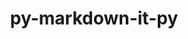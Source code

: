 ---
title: "py-markdown-it-py"
layout: cache
categories: [package, develop]
meta: {"compilers": ["none"], "num_specs": 224, "num_specs_by_stack": {"e4s": 3, "ml-darwin-aarch64-mps": 41, "ml-linux-aarch64-cpu": 90, "ml-linux-aarch64-cuda": 90, "ml-linux-x86_64-cpu": 90, "ml-linux-x86_64-cuda": 90, "ml-linux-x86_64-rocm": 2, "radiuss": 2, "root": 224}, "oss": ["sequoia", "ubuntu22.04", "ubuntu24.04"], "platforms": ["darwin", "linux"], "stacks": ["e4s", "ml-darwin-aarch64-mps", "ml-linux-aarch64-cpu", "ml-linux-aarch64-cuda", "ml-linux-x86_64-cpu", "ml-linux-x86_64-cuda", "ml-linux-x86_64-rocm", "radiuss", "root"], "targets": ["aarch64", "x86_64_v3"], "versions": ["3.0.0"]}
spec_details: [{"compiler": "none", "hash": "266ymnpnu3od4n4u5gcjhiomzg5sz5fe", "os": "sequoia", "platform": "darwin", "size": "-", "stacks": ["ml-darwin-aarch64-mps", "root"], "target": "aarch64", "variants": ["build_system=python_pip", "~linkify"], "versions": ["3.0.0"]}, {"compiler": "none", "hash": "27wqdea2j376gv5rxqrqaghgfdmincnt", "os": "ubuntu24.04", "platform": "linux", "size": "-", "stacks": ["ml-linux-aarch64-cpu", "ml-linux-aarch64-cuda", "root"], "target": "aarch64", "variants": ["build_system=python_pip", "~linkify"], "versions": ["3.0.0"]}, {"compiler": "none", "hash": "2aw4gsxqmotfqjizhwh24sdq77qnpgpb", "os": "sequoia", "platform": "darwin", "size": "-", "stacks": ["ml-darwin-aarch64-mps", "root"], "target": "aarch64", "variants": ["build_system=python_pip", "~linkify"], "versions": ["3.0.0"]}, {"compiler": "none", "hash": "2cb3ihshr32ohcebtklooyzcqitpexy5", "os": "ubuntu24.04", "platform": "linux", "size": "-", "stacks": ["ml-linux-x86_64-cpu", "ml-linux-x86_64-cuda", "root"], "target": "x86_64_v3", "variants": ["build_system=python_pip", "~linkify"], "versions": ["3.0.0"]}, {"compiler": "none", "hash": "2ehnqlchcmutjldixybqbtjcmk2rnl6o", "os": "sequoia", "platform": "darwin", "size": "-", "stacks": ["ml-darwin-aarch64-mps", "root"], "target": "aarch64", "variants": ["build_system=python_pip", "~linkify"], "versions": ["3.0.0"]}, {"compiler": "none", "hash": "2k6jzgd642syk2oyucgdkxnxgqeo47se", "os": "ubuntu24.04", "platform": "linux", "size": "-", "stacks": ["ml-linux-x86_64-cpu", "ml-linux-x86_64-cuda", "root"], "target": "x86_64_v3", "variants": ["build_system=python_pip", "~linkify"], "versions": ["3.0.0"]}, {"compiler": "none", "hash": "2njsy7zkjzhp24bnh4vlqg5ru3pjnhhw", "os": "sequoia", "platform": "darwin", "size": "-", "stacks": ["ml-darwin-aarch64-mps", "root"], "target": "aarch64", "variants": ["build_system=python_pip", "~linkify"], "versions": ["3.0.0"]}, {"compiler": "none", "hash": "2sbtoulasowfb2izndf77ktk4fx7rvmq", "os": "ubuntu24.04", "platform": "linux", "size": "-", "stacks": ["ml-linux-x86_64-cpu", "ml-linux-x86_64-cuda", "root"], "target": "x86_64_v3", "variants": ["build_system=python_pip", "~linkify"], "versions": ["3.0.0"]}, {"compiler": "none", "hash": "2scdeksxkludyyl6ek6oryezsm5lrfto", "os": "ubuntu24.04", "platform": "linux", "size": "-", "stacks": ["ml-linux-x86_64-cpu", "ml-linux-x86_64-cuda", "root"], "target": "x86_64_v3", "variants": ["build_system=python_pip", "~linkify"], "versions": ["3.0.0"]}, {"compiler": "none", "hash": "2wqzdduxcrzj3h5z3komyldjqa2x6pn7", "os": "ubuntu24.04", "platform": "linux", "size": "-", "stacks": ["ml-linux-x86_64-cpu", "ml-linux-x86_64-cuda", "root"], "target": "x86_64_v3", "variants": ["build_system=python_pip", "~linkify"], "versions": ["3.0.0"]}, {"compiler": "none", "hash": "3245eruechajoxftrdtt5amvelb5x4ms", "os": "ubuntu24.04", "platform": "linux", "size": "-", "stacks": ["ml-linux-x86_64-cpu", "ml-linux-x86_64-cuda", "root"], "target": "x86_64_v3", "variants": ["build_system=python_pip", "~linkify"], "versions": ["3.0.0"]}, {"compiler": "none", "hash": "33mk4mkfoa67ft2ne4kep4xllrp4vbpz", "os": "ubuntu24.04", "platform": "linux", "size": "-", "stacks": ["ml-linux-x86_64-cpu", "ml-linux-x86_64-cuda", "root"], "target": "x86_64_v3", "variants": ["build_system=python_pip", "~linkify"], "versions": ["3.0.0"]}, {"compiler": "none", "hash": "33wfmdcatbxhuhx6qjdo6ud736hojlv2", "os": "ubuntu24.04", "platform": "linux", "size": "-", "stacks": ["ml-linux-x86_64-cpu", "ml-linux-x86_64-cuda", "root"], "target": "x86_64_v3", "variants": ["build_system=python_pip", "~linkify"], "versions": ["3.0.0"]}, {"compiler": "none", "hash": "3c4t6mhxynixbiumkhxddzf3yugft62i", "os": "ubuntu24.04", "platform": "linux", "size": "-", "stacks": ["ml-linux-x86_64-cpu", "ml-linux-x86_64-cuda", "root"], "target": "x86_64_v3", "variants": ["build_system=python_pip", "~linkify"], "versions": ["3.0.0"]}, {"compiler": "none", "hash": "3lbjwipz7rvutnht57qa2u2x7pyd4h27", "os": "ubuntu24.04", "platform": "linux", "size": "-", "stacks": ["ml-linux-x86_64-cpu", "ml-linux-x86_64-cuda", "root"], "target": "x86_64_v3", "variants": ["build_system=python_pip", "~linkify"], "versions": ["3.0.0"]}, {"compiler": "none", "hash": "3nncgxyr3bbtiegr7lpkarpjn5drsdmh", "os": "ubuntu24.04", "platform": "linux", "size": "-", "stacks": ["ml-linux-aarch64-cpu", "ml-linux-aarch64-cuda", "root"], "target": "aarch64", "variants": ["build_system=python_pip", "~linkify"], "versions": ["3.0.0"]}, {"compiler": "none", "hash": "3qtruuvlxfnx7zvbs7v637pgnmadg3ua", "os": "ubuntu24.04", "platform": "linux", "size": "-", "stacks": ["ml-linux-aarch64-cpu", "ml-linux-aarch64-cuda", "root"], "target": "aarch64", "variants": ["build_system=python_pip", "~linkify"], "versions": ["3.0.0"]}, {"compiler": "none", "hash": "3vro3wv2sxm4se4lwimzy2se6k24umx4", "os": "ubuntu24.04", "platform": "linux", "size": "-", "stacks": ["ml-linux-aarch64-cpu", "ml-linux-aarch64-cuda", "root"], "target": "aarch64", "variants": ["build_system=python_pip", "~linkify"], "versions": ["3.0.0"]}, {"compiler": "none", "hash": "3wujch3gdmwxbzza2nmnsvow7znfg3mu", "os": "ubuntu24.04", "platform": "linux", "size": "-", "stacks": ["ml-linux-aarch64-cpu", "ml-linux-aarch64-cuda", "root"], "target": "aarch64", "variants": ["build_system=python_pip", "~linkify"], "versions": ["3.0.0"]}, {"compiler": "none", "hash": "42746szilzulrcbxxgi55xobczwooxx7", "os": "ubuntu24.04", "platform": "linux", "size": "-", "stacks": ["ml-linux-aarch64-cpu", "ml-linux-aarch64-cuda", "root"], "target": "aarch64", "variants": ["build_system=python_pip", "~linkify"], "versions": ["3.0.0"]}, {"compiler": "none", "hash": "44gm2kmymtphvggzs24sjz26nihbkqxw", "os": "sequoia", "platform": "darwin", "size": "-", "stacks": ["ml-darwin-aarch64-mps", "root"], "target": "aarch64", "variants": ["build_system=python_pip", "~linkify"], "versions": ["3.0.0"]}, {"compiler": "none", "hash": "47rbq7fmi5okahpfmfyaknz6vpxgzx2q", "os": "ubuntu24.04", "platform": "linux", "size": "-", "stacks": ["ml-linux-aarch64-cpu", "ml-linux-aarch64-cuda", "root"], "target": "aarch64", "variants": ["build_system=python_pip", "~linkify"], "versions": ["3.0.0"]}, {"compiler": "none", "hash": "545bcmjpc7fpdnfvigeeln2nigy6stji", "os": "ubuntu24.04", "platform": "linux", "size": "-", "stacks": ["ml-linux-aarch64-cpu", "ml-linux-aarch64-cuda", "root"], "target": "aarch64", "variants": ["build_system=python_pip", "~linkify"], "versions": ["3.0.0"]}, {"compiler": "none", "hash": "54ckaocrzetm74wfjduqw6fxui6etka5", "os": "ubuntu24.04", "platform": "linux", "size": "-", "stacks": ["ml-linux-aarch64-cpu", "ml-linux-aarch64-cuda", "root"], "target": "aarch64", "variants": ["build_system=python_pip", "~linkify"], "versions": ["3.0.0"]}, {"compiler": "none", "hash": "5ycnmmqejwsingniblk6by5cyfoudchv", "os": "ubuntu24.04", "platform": "linux", "size": "-", "stacks": ["ml-linux-aarch64-cpu", "ml-linux-aarch64-cuda", "root"], "target": "aarch64", "variants": ["build_system=python_pip", "~linkify"], "versions": ["3.0.0"]}, {"compiler": "none", "hash": "64knon2n55hfimxvxivqwhoapiz3cwny", "os": "sequoia", "platform": "darwin", "size": "-", "stacks": ["ml-darwin-aarch64-mps", "root"], "target": "aarch64", "variants": ["build_system=python_pip", "~linkify"], "versions": ["3.0.0"]}, {"compiler": "none", "hash": "6my2azvxa7v4nzlmgktxr73t23ygdww5", "os": "sequoia", "platform": "darwin", "size": "-", "stacks": ["ml-darwin-aarch64-mps", "root"], "target": "aarch64", "variants": ["build_system=python_pip", "~linkify"], "versions": ["3.0.0"]}, {"compiler": "none", "hash": "6q7fm2bdghvn232wtkfwlms2v3xwrpz5", "os": "ubuntu24.04", "platform": "linux", "size": "-", "stacks": ["ml-linux-x86_64-cpu", "ml-linux-x86_64-cuda", "root"], "target": "x86_64_v3", "variants": ["build_system=python_pip", "~linkify"], "versions": ["3.0.0"]}, {"compiler": "none", "hash": "6zehcadqgjzziavx67hpay2d6sccedbb", "os": "ubuntu24.04", "platform": "linux", "size": "-", "stacks": ["ml-linux-x86_64-cpu", "ml-linux-x86_64-cuda", "root"], "target": "x86_64_v3", "variants": ["build_system=python_pip", "~linkify"], "versions": ["3.0.0"]}, {"compiler": "none", "hash": "73ezeqqpcwtgrif37c67fjuwgnnojdwh", "os": "ubuntu24.04", "platform": "linux", "size": "-", "stacks": ["ml-linux-x86_64-cpu", "ml-linux-x86_64-cuda", "root"], "target": "x86_64_v3", "variants": ["build_system=python_pip", "~linkify"], "versions": ["3.0.0"]}, {"compiler": "none", "hash": "77migwkg6aqiw3db7adczr5f5d3hrvar", "os": "ubuntu24.04", "platform": "linux", "size": "-", "stacks": ["ml-linux-aarch64-cpu", "ml-linux-aarch64-cuda", "root"], "target": "aarch64", "variants": ["build_system=python_pip", "~linkify"], "versions": ["3.0.0"]}, {"compiler": "none", "hash": "7ghxvb4sq2qo6euzvoh25n54senvnn74", "os": "ubuntu24.04", "platform": "linux", "size": "-", "stacks": ["ml-linux-x86_64-cpu", "ml-linux-x86_64-cuda", "root"], "target": "x86_64_v3", "variants": ["build_system=python_pip", "~linkify"], "versions": ["3.0.0"]}, {"compiler": "none", "hash": "7i3skp3qj36vmpjhlyoskmmt7psjgdcv", "os": "ubuntu24.04", "platform": "linux", "size": "-", "stacks": ["ml-linux-aarch64-cpu", "ml-linux-aarch64-cuda", "root"], "target": "aarch64", "variants": ["build_system=python_pip", "~linkify"], "versions": ["3.0.0"]}, {"compiler": "none", "hash": "7maceflzybphnqtjohafqzg66btpi53f", "os": "ubuntu24.04", "platform": "linux", "size": "-", "stacks": ["ml-linux-x86_64-cpu", "ml-linux-x86_64-cuda", "root"], "target": "x86_64_v3", "variants": ["build_system=python_pip", "~linkify"], "versions": ["3.0.0"]}, {"compiler": "none", "hash": "7ynhsblt2bsoordx6b3fpaq6qcvpnqhe", "os": "ubuntu24.04", "platform": "linux", "size": "-", "stacks": ["ml-linux-aarch64-cpu", "ml-linux-aarch64-cuda", "root"], "target": "aarch64", "variants": ["build_system=python_pip", "~linkify"], "versions": ["3.0.0"]}, {"compiler": "none", "hash": "a5osglij4k3kmakyzsiahtcupldjypm4", "os": "ubuntu24.04", "platform": "linux", "size": "-", "stacks": ["ml-linux-aarch64-cpu", "ml-linux-aarch64-cuda", "root"], "target": "aarch64", "variants": ["build_system=python_pip", "~linkify"], "versions": ["3.0.0"]}, {"compiler": "none", "hash": "a6sjobbl3trfysts7r2hojgar5uxqly4", "os": "ubuntu24.04", "platform": "linux", "size": "-", "stacks": ["ml-linux-aarch64-cpu", "ml-linux-aarch64-cuda", "root"], "target": "aarch64", "variants": ["build_system=python_pip", "~linkify"], "versions": ["3.0.0"]}, {"compiler": "none", "hash": "aalcyclrscnfrjdxy3zrvbeypw3o5tyn", "os": "sequoia", "platform": "darwin", "size": "-", "stacks": ["ml-darwin-aarch64-mps", "root"], "target": "aarch64", "variants": ["build_system=python_pip", "~linkify"], "versions": ["3.0.0"]}, {"compiler": "none", "hash": "acnoskmmobdxto2pptadkqmrrhrrh7ti", "os": "ubuntu24.04", "platform": "linux", "size": "-", "stacks": ["ml-linux-x86_64-cpu", "ml-linux-x86_64-cuda", "root"], "target": "x86_64_v3", "variants": ["build_system=python_pip", "~linkify"], "versions": ["3.0.0"]}, {"compiler": "none", "hash": "aewwkaakmy3op7xmwfkbqpznzvqa4vcx", "os": "sequoia", "platform": "darwin", "size": "-", "stacks": ["ml-darwin-aarch64-mps", "root"], "target": "aarch64", "variants": ["build_system=python_pip", "~linkify"], "versions": ["3.0.0"]}, {"compiler": "none", "hash": "aiuqhtapndpx4k3dzrxhyy5zknbq27jr", "os": "sequoia", "platform": "darwin", "size": "-", "stacks": ["ml-darwin-aarch64-mps", "root"], "target": "aarch64", "variants": ["build_system=python_pip", "~linkify"], "versions": ["3.0.0"]}, {"compiler": "none", "hash": "alwo75ytc7bu3gpmpfob4vnm2rjbffpa", "os": "ubuntu24.04", "platform": "linux", "size": "-", "stacks": ["ml-linux-x86_64-cpu", "ml-linux-x86_64-cuda", "root"], "target": "x86_64_v3", "variants": ["build_system=python_pip", "~linkify"], "versions": ["3.0.0"]}, {"compiler": "none", "hash": "aqkbp6wrgfd52ontr6kmlcfuvtvq3ec6", "os": "sequoia", "platform": "darwin", "size": "-", "stacks": ["ml-darwin-aarch64-mps", "root"], "target": "aarch64", "variants": ["build_system=python_pip", "~linkify"], "versions": ["3.0.0"]}, {"compiler": "none", "hash": "aue2v3icyjrmhv6rl4ulyx6zpxoqwq75", "os": "ubuntu24.04", "platform": "linux", "size": "-", "stacks": ["ml-linux-aarch64-cpu", "ml-linux-aarch64-cuda", "root"], "target": "aarch64", "variants": ["build_system=python_pip", "~linkify"], "versions": ["3.0.0"]}, {"compiler": "none", "hash": "azzvusqloe5ndt4l3otdozmpmzncc23x", "os": "ubuntu24.04", "platform": "linux", "size": "-", "stacks": ["ml-linux-aarch64-cpu", "ml-linux-aarch64-cuda", "root"], "target": "aarch64", "variants": ["build_system=python_pip", "~linkify"], "versions": ["3.0.0"]}, {"compiler": "none", "hash": "b76swvjkovnjzzzxcb2c2s2x7rbawzvw", "os": "ubuntu24.04", "platform": "linux", "size": "-", "stacks": ["ml-linux-aarch64-cpu", "ml-linux-aarch64-cuda", "root"], "target": "aarch64", "variants": ["build_system=python_pip", "~linkify"], "versions": ["3.0.0"]}, {"compiler": "none", "hash": "bg5jeyo4ivhrafhkvfvmvtyosdksx5wc", "os": "ubuntu24.04", "platform": "linux", "size": "-", "stacks": ["ml-linux-aarch64-cpu", "ml-linux-aarch64-cuda", "root"], "target": "aarch64", "variants": ["build_system=python_pip", "~linkify"], "versions": ["3.0.0"]}, {"compiler": "none", "hash": "bgaderzanmqn4rajfc6uf3xukb5l3nhu", "os": "ubuntu24.04", "platform": "linux", "size": "-", "stacks": ["ml-linux-aarch64-cpu", "ml-linux-aarch64-cuda", "root"], "target": "aarch64", "variants": ["build_system=python_pip", "~linkify"], "versions": ["3.0.0"]}, {"compiler": "none", "hash": "bmq2mwugtt7ypt3wthoyfor7hfaucbml", "os": "ubuntu24.04", "platform": "linux", "size": "-", "stacks": ["ml-linux-aarch64-cpu", "ml-linux-aarch64-cuda", "root"], "target": "aarch64", "variants": ["build_system=python_pip", "~linkify"], "versions": ["3.0.0"]}, {"compiler": "none", "hash": "cal2h4jikco5yvjwa6qpjsvybxpxh2yx", "os": "ubuntu24.04", "platform": "linux", "size": "-", "stacks": ["ml-linux-x86_64-cpu", "ml-linux-x86_64-cuda", "root"], "target": "x86_64_v3", "variants": ["build_system=python_pip", "~linkify"], "versions": ["3.0.0"]}, {"compiler": "none", "hash": "ceal2wt4ja3ivo2eskvbjracdl42sv6x", "os": "ubuntu24.04", "platform": "linux", "size": "-", "stacks": ["ml-linux-x86_64-cpu", "ml-linux-x86_64-cuda", "root"], "target": "x86_64_v3", "variants": ["build_system=python_pip", "~linkify"], "versions": ["3.0.0"]}, {"compiler": "none", "hash": "chslz7n4ggdezukwxsnuy3icavqqwarz", "os": "sequoia", "platform": "darwin", "size": "-", "stacks": ["ml-darwin-aarch64-mps", "root"], "target": "aarch64", "variants": ["build_system=python_pip", "~linkify"], "versions": ["3.0.0"]}, {"compiler": "none", "hash": "ckjlbd6mrijg6vakat7kbjhiwa774pkw", "os": "ubuntu24.04", "platform": "linux", "size": "-", "stacks": ["ml-linux-x86_64-cpu", "ml-linux-x86_64-cuda", "root"], "target": "x86_64_v3", "variants": ["build_system=python_pip", "~linkify"], "versions": ["3.0.0"]}, {"compiler": "none", "hash": "coaolpdenlhtpcd4tfkksqug2b633534", "os": "ubuntu24.04", "platform": "linux", "size": "-", "stacks": ["ml-linux-aarch64-cpu", "ml-linux-aarch64-cuda", "root"], "target": "aarch64", "variants": ["build_system=python_pip", "~linkify"], "versions": ["3.0.0"]}, {"compiler": "none", "hash": "cvxfpdhmftwm6mfzh32q7twdyvgxr45j", "os": "ubuntu24.04", "platform": "linux", "size": "-", "stacks": ["ml-linux-x86_64-cpu", "ml-linux-x86_64-cuda", "root"], "target": "x86_64_v3", "variants": ["build_system=python_pip", "~linkify"], "versions": ["3.0.0"]}, {"compiler": "none", "hash": "d2drczt7o2y557smwppbfv3f65geuor7", "os": "ubuntu24.04", "platform": "linux", "size": "-", "stacks": ["ml-linux-aarch64-cpu", "ml-linux-aarch64-cuda", "root"], "target": "aarch64", "variants": ["build_system=python_pip", "~linkify"], "versions": ["3.0.0"]}, {"compiler": "none", "hash": "d5aytqalfteanrxeyu4q4ujoudyr7mvm", "os": "sequoia", "platform": "darwin", "size": "-", "stacks": ["ml-darwin-aarch64-mps", "root"], "target": "aarch64", "variants": ["build_system=python_pip", "~linkify"], "versions": ["3.0.0"]}, {"compiler": "none", "hash": "d627x6hix6vspbsdub3danincb36ueh5", "os": "ubuntu24.04", "platform": "linux", "size": "-", "stacks": ["ml-linux-x86_64-cpu", "ml-linux-x86_64-cuda", "root"], "target": "x86_64_v3", "variants": ["build_system=python_pip", "~linkify"], "versions": ["3.0.0"]}, {"compiler": "none", "hash": "d6twprdxcaxhwzvy2cv5sqymzzaibori", "os": "sequoia", "platform": "darwin", "size": "-", "stacks": ["ml-darwin-aarch64-mps", "root"], "target": "aarch64", "variants": ["build_system=python_pip", "~linkify"], "versions": ["3.0.0"]}, {"compiler": "none", "hash": "dhkuw5ltyivwgrisspkwmalgtil72h2d", "os": "ubuntu24.04", "platform": "linux", "size": "-", "stacks": ["ml-linux-aarch64-cpu", "ml-linux-aarch64-cuda", "root"], "target": "aarch64", "variants": ["build_system=python_pip", "~linkify"], "versions": ["3.0.0"]}, {"compiler": "none", "hash": "dio42mumtyoq2dm6cj6kt3zacfamzlnm", "os": "sequoia", "platform": "darwin", "size": "-", "stacks": ["ml-darwin-aarch64-mps", "root"], "target": "aarch64", "variants": ["build_system=python_pip", "~linkify"], "versions": ["3.0.0"]}, {"compiler": "none", "hash": "dkdgiius4xqzqe6njotjwfz2d6qlkpy4", "os": "ubuntu24.04", "platform": "linux", "size": "-", "stacks": ["ml-linux-aarch64-cpu", "ml-linux-aarch64-cuda", "root"], "target": "aarch64", "variants": ["build_system=python_pip", "~linkify"], "versions": ["3.0.0"]}, {"compiler": "none", "hash": "dljyspl2nl7sk23drov4vip3vjkrqufk", "os": "sequoia", "platform": "darwin", "size": "-", "stacks": ["ml-darwin-aarch64-mps", "root"], "target": "aarch64", "variants": ["build_system=python_pip", "~linkify"], "versions": ["3.0.0"]}, {"compiler": "none", "hash": "dqoov4jfz7bq2a6iixwiotqm6vsssckh", "os": "ubuntu24.04", "platform": "linux", "size": "-", "stacks": ["ml-linux-aarch64-cpu", "ml-linux-aarch64-cuda", "root"], "target": "aarch64", "variants": ["build_system=python_pip", "~linkify"], "versions": ["3.0.0"]}, {"compiler": "none", "hash": "dqtmiykb5apf4bmsrclliyrtgwphuhbb", "os": "ubuntu24.04", "platform": "linux", "size": "-", "stacks": ["ml-linux-x86_64-cpu", "ml-linux-x86_64-cuda", "radiuss", "root"], "target": "x86_64_v3", "variants": ["build_system=python_pip", "~linkify"], "versions": ["3.0.0"]}, {"compiler": "none", "hash": "dttwibophdhnw3m5m4lqukzoc74giyyc", "os": "ubuntu24.04", "platform": "linux", "size": "-", "stacks": ["ml-linux-aarch64-cpu", "ml-linux-aarch64-cuda", "root"], "target": "aarch64", "variants": ["build_system=python_pip", "~linkify"], "versions": ["3.0.0"]}, {"compiler": "none", "hash": "dyurb7qxvu6uhghjnug5zjd3phehf4wt", "os": "ubuntu24.04", "platform": "linux", "size": "-", "stacks": ["ml-linux-x86_64-cpu", "ml-linux-x86_64-cuda", "root"], "target": "x86_64_v3", "variants": ["build_system=python_pip", "~linkify"], "versions": ["3.0.0"]}, {"compiler": "none", "hash": "e2algj6f5q5zurlzqctd5dnxz6ltjvuc", "os": "ubuntu24.04", "platform": "linux", "size": "-", "stacks": ["ml-linux-aarch64-cpu", "ml-linux-aarch64-cuda", "root"], "target": "aarch64", "variants": ["build_system=python_pip", "~linkify"], "versions": ["3.0.0"]}, {"compiler": "none", "hash": "e7hmephllusebxmh7q6o4fs4zz3daii2", "os": "ubuntu24.04", "platform": "linux", "size": "-", "stacks": ["ml-linux-x86_64-cpu", "ml-linux-x86_64-cuda", "root"], "target": "x86_64_v3", "variants": ["build_system=python_pip", "~linkify"], "versions": ["3.0.0"]}, {"compiler": "none", "hash": "ebkobrlckc6ibvci2hs6hanhk3s7vrrd", "os": "sequoia", "platform": "darwin", "size": "-", "stacks": ["ml-darwin-aarch64-mps", "root"], "target": "aarch64", "variants": ["build_system=python_pip", "~linkify"], "versions": ["3.0.0"]}, {"compiler": "none", "hash": "ed4gfjna2cstcevkdydebfdry5si4u2c", "os": "ubuntu24.04", "platform": "linux", "size": "-", "stacks": ["ml-linux-aarch64-cpu", "ml-linux-aarch64-cuda", "root"], "target": "aarch64", "variants": ["build_system=python_pip", "~linkify"], "versions": ["3.0.0"]}, {"compiler": "none", "hash": "edxnfwv5njzvenotdnowqvbjnsalyj2u", "os": "sequoia", "platform": "darwin", "size": "-", "stacks": ["ml-darwin-aarch64-mps", "root"], "target": "aarch64", "variants": ["build_system=python_pip", "~linkify"], "versions": ["3.0.0"]}, {"compiler": "none", "hash": "egazl4cxqev4kk7cja4fcnylgc44wdnv", "os": "ubuntu24.04", "platform": "linux", "size": "-", "stacks": ["ml-linux-aarch64-cpu", "ml-linux-aarch64-cuda", "root"], "target": "aarch64", "variants": ["build_system=python_pip", "~linkify"], "versions": ["3.0.0"]}, {"compiler": "none", "hash": "ekaxc7of6d6nqexzybkyetc3sdhqzy2u", "os": "sequoia", "platform": "darwin", "size": "-", "stacks": ["ml-darwin-aarch64-mps", "root"], "target": "aarch64", "variants": ["build_system=python_pip", "~linkify"], "versions": ["3.0.0"]}, {"compiler": "none", "hash": "etzdluzqotecrqe5p3walwmstyeij5tk", "os": "ubuntu24.04", "platform": "linux", "size": "-", "stacks": ["ml-linux-x86_64-cpu", "ml-linux-x86_64-cuda", "root"], "target": "x86_64_v3", "variants": ["build_system=python_pip", "~linkify"], "versions": ["3.0.0"]}, {"compiler": "none", "hash": "f27pgskmeq4pmbj24pqqdfctjhrufh3u", "os": "ubuntu24.04", "platform": "linux", "size": "-", "stacks": ["ml-linux-x86_64-cpu", "ml-linux-x86_64-cuda", "root"], "target": "x86_64_v3", "variants": ["build_system=python_pip", "~linkify"], "versions": ["3.0.0"]}, {"compiler": "none", "hash": "f3265mhyme67tl5ahbjx5mthapnuuhmj", "os": "ubuntu24.04", "platform": "linux", "size": "-", "stacks": ["ml-linux-x86_64-cpu", "ml-linux-x86_64-cuda", "root"], "target": "x86_64_v3", "variants": ["build_system=python_pip", "~linkify"], "versions": ["3.0.0"]}, {"compiler": "none", "hash": "f53xje7skvkccp2p2lfvjmqji33dh3zg", "os": "ubuntu24.04", "platform": "linux", "size": "-", "stacks": ["ml-linux-aarch64-cpu", "ml-linux-aarch64-cuda", "root"], "target": "aarch64", "variants": ["build_system=python_pip", "~linkify"], "versions": ["3.0.0"]}, {"compiler": "none", "hash": "f5bhcx7vavqrjj2s5wygo36loqkew42r", "os": "ubuntu24.04", "platform": "linux", "size": "-", "stacks": ["ml-linux-aarch64-cpu", "ml-linux-aarch64-cuda", "root"], "target": "aarch64", "variants": ["build_system=python_pip", "~linkify"], "versions": ["3.0.0"]}, {"compiler": "none", "hash": "f6nlcr7dmmcet2pj2wdf3lx2cgyvo7hf", "os": "ubuntu24.04", "platform": "linux", "size": "-", "stacks": ["ml-linux-x86_64-cpu", "ml-linux-x86_64-cuda", "root"], "target": "x86_64_v3", "variants": ["build_system=python_pip", "~linkify"], "versions": ["3.0.0"]}, {"compiler": "none", "hash": "ffqu63fnf5uitc33vbhwrge3dwvk7llz", "os": "ubuntu24.04", "platform": "linux", "size": "-", "stacks": ["ml-linux-x86_64-cpu", "ml-linux-x86_64-cuda", "root"], "target": "x86_64_v3", "variants": ["build_system=python_pip", "~linkify"], "versions": ["3.0.0"]}, {"compiler": "none", "hash": "fqsttfw76hhbna275ict52xhaswe4nu2", "os": "ubuntu24.04", "platform": "linux", "size": "-", "stacks": ["ml-linux-aarch64-cpu", "ml-linux-aarch64-cuda", "root"], "target": "aarch64", "variants": ["build_system=python_pip", "~linkify"], "versions": ["3.0.0"]}, {"compiler": "none", "hash": "ftegi45qupivqqfnln67vpnsadyjyq33", "os": "ubuntu24.04", "platform": "linux", "size": "-", "stacks": ["ml-linux-aarch64-cpu", "ml-linux-aarch64-cuda", "root"], "target": "aarch64", "variants": ["build_system=python_pip", "~linkify"], "versions": ["3.0.0"]}, {"compiler": "none", "hash": "fuipii23y6sb7ibsiveya6imkinhmaij", "os": "ubuntu24.04", "platform": "linux", "size": "-", "stacks": ["ml-linux-x86_64-cpu", "ml-linux-x86_64-cuda", "root"], "target": "x86_64_v3", "variants": ["build_system=python_pip", "~linkify"], "versions": ["3.0.0"]}, {"compiler": "none", "hash": "fuupygkaokmiwonysb7d5ui435awdqel", "os": "ubuntu24.04", "platform": "linux", "size": "-", "stacks": ["ml-linux-x86_64-cpu", "ml-linux-x86_64-cuda", "radiuss", "root"], "target": "x86_64_v3", "variants": ["build_system=python_pip", "~linkify"], "versions": ["3.0.0"]}, {"compiler": "none", "hash": "fyrldaqbolt45lwz3ahx56aao2sbzr66", "os": "ubuntu24.04", "platform": "linux", "size": "-", "stacks": ["ml-linux-x86_64-cpu", "ml-linux-x86_64-cuda", "root"], "target": "x86_64_v3", "variants": ["build_system=python_pip", "~linkify"], "versions": ["3.0.0"]}, {"compiler": "none", "hash": "gbcmn6zijdrgrydbyzgdqrnjatig7kgm", "os": "ubuntu24.04", "platform": "linux", "size": "-", "stacks": ["ml-linux-aarch64-cpu", "ml-linux-aarch64-cuda", "root"], "target": "aarch64", "variants": ["build_system=python_pip", "~linkify"], "versions": ["3.0.0"]}, {"compiler": "none", "hash": "gjmbgknbwxnnzdlchji6fgk5d7gmyuya", "os": "ubuntu24.04", "platform": "linux", "size": "-", "stacks": ["ml-linux-x86_64-cpu", "ml-linux-x86_64-cuda", "root"], "target": "x86_64_v3", "variants": ["build_system=python_pip", "~linkify"], "versions": ["3.0.0"]}, {"compiler": "none", "hash": "gtvih2vmqljviv2a5cc4dbcfxcrm57up", "os": "ubuntu24.04", "platform": "linux", "size": "-", "stacks": ["ml-linux-x86_64-cpu", "ml-linux-x86_64-cuda", "root"], "target": "x86_64_v3", "variants": ["build_system=python_pip", "~linkify"], "versions": ["3.0.0"]}, {"compiler": "none", "hash": "gumkesueeqy7awmgbvd55aqnxkxjxznr", "os": "sequoia", "platform": "darwin", "size": "-", "stacks": ["ml-darwin-aarch64-mps", "root"], "target": "aarch64", "variants": ["build_system=python_pip", "~linkify"], "versions": ["3.0.0"]}, {"compiler": "none", "hash": "gvxujtg5et6acsz4te7cndvi3cve7mbt", "os": "sequoia", "platform": "darwin", "size": "-", "stacks": ["ml-darwin-aarch64-mps", "root"], "target": "aarch64", "variants": ["build_system=python_pip", "~linkify"], "versions": ["3.0.0"]}, {"compiler": "none", "hash": "hb5yq27waqqh4aguvo4cr2vxm3nq6lw7", "os": "ubuntu24.04", "platform": "linux", "size": "-", "stacks": ["ml-linux-aarch64-cpu", "ml-linux-aarch64-cuda", "root"], "target": "aarch64", "variants": ["build_system=python_pip", "~linkify"], "versions": ["3.0.0"]}, {"compiler": "none", "hash": "hdt3qft37nmpplnh33nvhzxzduyfaufj", "os": "ubuntu24.04", "platform": "linux", "size": "-", "stacks": ["ml-linux-x86_64-cpu", "ml-linux-x86_64-cuda", "root"], "target": "x86_64_v3", "variants": ["build_system=python_pip", "~linkify"], "versions": ["3.0.0"]}, {"compiler": "none", "hash": "hdwpawgikfr6vw62hpsozaresb6a3vl6", "os": "sequoia", "platform": "darwin", "size": "-", "stacks": ["ml-darwin-aarch64-mps", "root"], "target": "aarch64", "variants": ["build_system=python_pip", "~linkify"], "versions": ["3.0.0"]}, {"compiler": "none", "hash": "hpbhimb3mnmqsyovhxhpo5w5nxr2qhoj", "os": "ubuntu24.04", "platform": "linux", "size": "-", "stacks": ["ml-linux-x86_64-cpu", "ml-linux-x86_64-cuda", "root"], "target": "x86_64_v3", "variants": ["build_system=python_pip", "~linkify"], "versions": ["3.0.0"]}, {"compiler": "none", "hash": "hsnxxk4zujfbnyshju3v44odhgq3godn", "os": "ubuntu24.04", "platform": "linux", "size": "-", "stacks": ["ml-linux-x86_64-cpu", "ml-linux-x86_64-cuda", "root"], "target": "x86_64_v3", "variants": ["build_system=python_pip", "~linkify"], "versions": ["3.0.0"]}, {"compiler": "none", "hash": "hts7qnstilwzgnnhfxyqj3vitzxjgs77", "os": "ubuntu24.04", "platform": "linux", "size": "-", "stacks": ["ml-linux-x86_64-cpu", "ml-linux-x86_64-cuda", "root"], "target": "x86_64_v3", "variants": ["build_system=python_pip", "~linkify"], "versions": ["3.0.0"]}, {"compiler": "none", "hash": "hwjfkd2gxwasywp324evgfwwcvd5hc6d", "os": "ubuntu24.04", "platform": "linux", "size": "-", "stacks": ["ml-linux-aarch64-cpu", "ml-linux-aarch64-cuda", "root"], "target": "aarch64", "variants": ["build_system=python_pip", "~linkify"], "versions": ["3.0.0"]}, {"compiler": "none", "hash": "hwtnthxwoxwpk6qh2vkkac2vta4i3lfg", "os": "ubuntu24.04", "platform": "linux", "size": "-", "stacks": ["ml-linux-aarch64-cpu", "ml-linux-aarch64-cuda", "root"], "target": "aarch64", "variants": ["build_system=python_pip", "~linkify"], "versions": ["3.0.0"]}, {"compiler": "none", "hash": "hzi4jwk6rdcxnqzwf724woshobe4vjlu", "os": "sequoia", "platform": "darwin", "size": "-", "stacks": ["ml-darwin-aarch64-mps", "root"], "target": "aarch64", "variants": ["build_system=python_pip", "~linkify"], "versions": ["3.0.0"]}, {"compiler": "none", "hash": "hzkwae43hvlfr2i6t4ea2wjuiltg7umf", "os": "ubuntu24.04", "platform": "linux", "size": "-", "stacks": ["ml-linux-x86_64-cpu", "ml-linux-x86_64-cuda", "root"], "target": "x86_64_v3", "variants": ["build_system=python_pip", "~linkify"], "versions": ["3.0.0"]}, {"compiler": "none", "hash": "iaeehznqceeihg2poqflfv3lhl3qs5ev", "os": "sequoia", "platform": "darwin", "size": "-", "stacks": ["ml-darwin-aarch64-mps", "root"], "target": "aarch64", "variants": ["build_system=python_pip", "~linkify"], "versions": ["3.0.0"]}, {"compiler": "none", "hash": "idxhcujjlsoqr7ejykfbzi357t6srr6h", "os": "ubuntu24.04", "platform": "linux", "size": "-", "stacks": ["ml-linux-x86_64-cpu", "ml-linux-x86_64-cuda", "root"], "target": "x86_64_v3", "variants": ["build_system=python_pip", "~linkify"], "versions": ["3.0.0"]}, {"compiler": "none", "hash": "ihxf7cq4quimdxo6fhnyv6mpgqs7nqaq", "os": "ubuntu24.04", "platform": "linux", "size": "-", "stacks": ["ml-linux-aarch64-cpu", "ml-linux-aarch64-cuda", "root"], "target": "aarch64", "variants": ["build_system=python_pip", "~linkify"], "versions": ["3.0.0"]}, {"compiler": "none", "hash": "il4imloch57fmuu7nmldbgzsch7a7zfr", "os": "sequoia", "platform": "darwin", "size": "-", "stacks": ["ml-darwin-aarch64-mps", "root"], "target": "aarch64", "variants": ["build_system=python_pip", "~linkify"], "versions": ["3.0.0"]}, {"compiler": "none", "hash": "iypx7cyshmnftosjn5mdynote2accidl", "os": "ubuntu24.04", "platform": "linux", "size": "-", "stacks": ["ml-linux-x86_64-cpu", "ml-linux-x86_64-cuda", "root"], "target": "x86_64_v3", "variants": ["build_system=python_pip", "~linkify"], "versions": ["3.0.0"]}, {"compiler": "none", "hash": "j73mc7j7qvzzudwyme5if6y7iuklzzs7", "os": "ubuntu24.04", "platform": "linux", "size": "-", "stacks": ["ml-linux-x86_64-cpu", "ml-linux-x86_64-cuda", "root"], "target": "x86_64_v3", "variants": ["build_system=python_pip", "~linkify"], "versions": ["3.0.0"]}, {"compiler": "none", "hash": "j76b4freaoqt7zvtjx23mvvwm6tighsr", "os": "ubuntu24.04", "platform": "linux", "size": "-", "stacks": ["ml-linux-x86_64-cpu", "ml-linux-x86_64-cuda", "root"], "target": "x86_64_v3", "variants": ["build_system=python_pip", "~linkify"], "versions": ["3.0.0"]}, {"compiler": "none", "hash": "jftyaubwmagmjy54lp4y53puabnpsfn4", "os": "ubuntu24.04", "platform": "linux", "size": "-", "stacks": ["ml-linux-x86_64-cpu", "ml-linux-x86_64-cuda", "root"], "target": "x86_64_v3", "variants": ["build_system=python_pip", "~linkify"], "versions": ["3.0.0"]}, {"compiler": "none", "hash": "jg42necxy6siu6hpnvunvkofheyfygm3", "os": "ubuntu24.04", "platform": "linux", "size": "-", "stacks": ["ml-linux-x86_64-cpu", "ml-linux-x86_64-cuda", "root"], "target": "x86_64_v3", "variants": ["build_system=python_pip", "~linkify"], "versions": ["3.0.0"]}, {"compiler": "none", "hash": "jq752yf64wan5furd3lak4vw6dr6c2p7", "os": "ubuntu24.04", "platform": "linux", "size": "-", "stacks": ["ml-linux-aarch64-cpu", "ml-linux-aarch64-cuda", "root"], "target": "aarch64", "variants": ["build_system=python_pip", "~linkify"], "versions": ["3.0.0"]}, {"compiler": "none", "hash": "jqmpnxrlrlrlikspzbpdxwhkhcsvwyfs", "os": "sequoia", "platform": "darwin", "size": "-", "stacks": ["ml-darwin-aarch64-mps", "root"], "target": "aarch64", "variants": ["build_system=python_pip", "~linkify"], "versions": ["3.0.0"]}, {"compiler": "none", "hash": "jsvjcjfscqp4fgg4ke3y2t4rd3aur427", "os": "ubuntu24.04", "platform": "linux", "size": "-", "stacks": ["ml-linux-x86_64-cpu", "ml-linux-x86_64-cuda", "root"], "target": "x86_64_v3", "variants": ["build_system=python_pip", "~linkify"], "versions": ["3.0.0"]}, {"compiler": "none", "hash": "k2fq4lrwoz5qmz6frczzpkcq3giocht3", "os": "ubuntu24.04", "platform": "linux", "size": "-", "stacks": ["ml-linux-x86_64-cpu", "ml-linux-x86_64-cuda", "root"], "target": "x86_64_v3", "variants": ["build_system=python_pip", "~linkify"], "versions": ["3.0.0"]}, {"compiler": "none", "hash": "k7olbdtoeyf57pc67lvvmkjtiqy4eqk3", "os": "ubuntu24.04", "platform": "linux", "size": "-", "stacks": ["ml-linux-aarch64-cpu", "ml-linux-aarch64-cuda", "root"], "target": "aarch64", "variants": ["build_system=python_pip", "~linkify"], "versions": ["3.0.0"]}, {"compiler": "none", "hash": "khq25xuc77r7bxrteb4kaeaq5ehlighi", "os": "ubuntu24.04", "platform": "linux", "size": "-", "stacks": ["ml-linux-aarch64-cpu", "ml-linux-aarch64-cuda", "root"], "target": "aarch64", "variants": ["build_system=python_pip", "~linkify"], "versions": ["3.0.0"]}, {"compiler": "none", "hash": "kmmut5c3xg7i6oi56io4y6bxayqx4qcl", "os": "sequoia", "platform": "darwin", "size": "-", "stacks": ["ml-darwin-aarch64-mps", "root"], "target": "aarch64", "variants": ["build_system=python_pip", "~linkify"], "versions": ["3.0.0"]}, {"compiler": "none", "hash": "kqipmfwyo5dsaddnawzt2kbg7omsgu56", "os": "ubuntu24.04", "platform": "linux", "size": "-", "stacks": ["ml-linux-x86_64-cpu", "ml-linux-x86_64-cuda", "root"], "target": "x86_64_v3", "variants": ["build_system=python_pip", "~linkify"], "versions": ["3.0.0"]}, {"compiler": "none", "hash": "kr3ahwpskeftbou2xhvqqxam6wiwetwp", "os": "ubuntu24.04", "platform": "linux", "size": "-", "stacks": ["ml-linux-aarch64-cpu", "ml-linux-aarch64-cuda", "root"], "target": "aarch64", "variants": ["build_system=python_pip", "~linkify"], "versions": ["3.0.0"]}, {"compiler": "none", "hash": "kv52q6okevprxoaqo6f7xz5x7n5fvr2c", "os": "ubuntu24.04", "platform": "linux", "size": "-", "stacks": ["ml-linux-x86_64-cpu", "ml-linux-x86_64-cuda", "root"], "target": "x86_64_v3", "variants": ["build_system=python_pip", "~linkify"], "versions": ["3.0.0"]}, {"compiler": "none", "hash": "kxt2z7nzyzneawxjpmapfguwjfq6jbha", "os": "ubuntu24.04", "platform": "linux", "size": "-", "stacks": ["ml-linux-x86_64-cpu", "ml-linux-x86_64-cuda", "root"], "target": "x86_64_v3", "variants": ["build_system=python_pip", "~linkify"], "versions": ["3.0.0"]}, {"compiler": "none", "hash": "lbxctmc2bzemxgzptrethhoeb6f5l333", "os": "ubuntu24.04", "platform": "linux", "size": "-", "stacks": ["ml-linux-x86_64-cpu", "ml-linux-x86_64-cuda", "root"], "target": "x86_64_v3", "variants": ["build_system=python_pip", "~linkify"], "versions": ["3.0.0"]}, {"compiler": "none", "hash": "lcvr43gjxcrxcur4mhjaedd6ezreidvo", "os": "ubuntu24.04", "platform": "linux", "size": "-", "stacks": ["ml-linux-aarch64-cpu", "ml-linux-aarch64-cuda", "root"], "target": "aarch64", "variants": ["build_system=python_pip", "~linkify"], "versions": ["3.0.0"]}, {"compiler": "none", "hash": "lh47aqudztnsca2t5maqlphlupsjfv5o", "os": "ubuntu24.04", "platform": "linux", "size": "-", "stacks": ["ml-linux-aarch64-cpu", "ml-linux-aarch64-cuda", "root"], "target": "aarch64", "variants": ["build_system=python_pip", "~linkify"], "versions": ["3.0.0"]}, {"compiler": "none", "hash": "mg5ypkkmaw2o7sih7gbahtzkvfahbuw6", "os": "ubuntu24.04", "platform": "linux", "size": "-", "stacks": ["ml-linux-x86_64-cpu", "ml-linux-x86_64-cuda", "root"], "target": "x86_64_v3", "variants": ["build_system=python_pip", "~linkify"], "versions": ["3.0.0"]}, {"compiler": "none", "hash": "mijvw6ot76z6zah7gjaci5ztcwsmzyxc", "os": "ubuntu22.04", "platform": "linux", "size": "-", "stacks": ["e4s", "root"], "target": "x86_64_v3", "variants": ["build_system=python_pip", "~linkify"], "versions": ["3.0.0"]}, {"compiler": "none", "hash": "mjf7xffxkqpw7hjcnpn3idsurtvx2m7l", "os": "sequoia", "platform": "darwin", "size": "-", "stacks": ["ml-darwin-aarch64-mps", "root"], "target": "aarch64", "variants": ["build_system=python_pip", "~linkify"], "versions": ["3.0.0"]}, {"compiler": "none", "hash": "mjnqi65pd4n2ghocbpdvntwllvhmfjot", "os": "sequoia", "platform": "darwin", "size": "-", "stacks": ["ml-darwin-aarch64-mps", "root"], "target": "aarch64", "variants": ["build_system=python_pip", "~linkify"], "versions": ["3.0.0"]}, {"compiler": "none", "hash": "mmcmdckzmlta7jv6as7a3opwz367rqq2", "os": "ubuntu24.04", "platform": "linux", "size": "-", "stacks": ["ml-linux-aarch64-cpu", "ml-linux-aarch64-cuda", "root"], "target": "aarch64", "variants": ["build_system=python_pip", "~linkify"], "versions": ["3.0.0"]}, {"compiler": "none", "hash": "mpnhyppomdmpjzh5pivfgsz2vz6y3jkf", "os": "ubuntu24.04", "platform": "linux", "size": "-", "stacks": ["ml-linux-x86_64-cpu", "ml-linux-x86_64-cuda", "root"], "target": "x86_64_v3", "variants": ["build_system=python_pip", "~linkify"], "versions": ["3.0.0"]}, {"compiler": "none", "hash": "mxkwirqa7hvuzjdf7jadjdx2yzhn6anz", "os": "ubuntu24.04", "platform": "linux", "size": "-", "stacks": ["ml-linux-x86_64-cpu", "ml-linux-x86_64-cuda", "root"], "target": "x86_64_v3", "variants": ["build_system=python_pip", "~linkify"], "versions": ["3.0.0"]}, {"compiler": "none", "hash": "myc7vgar4vx52di4pbtduojs2mnqvzx6", "os": "ubuntu24.04", "platform": "linux", "size": "-", "stacks": ["ml-linux-aarch64-cpu", "ml-linux-aarch64-cuda", "root"], "target": "aarch64", "variants": ["build_system=python_pip", "~linkify"], "versions": ["3.0.0"]}, {"compiler": "none", "hash": "n5flsuypo6smzhrtgux32rorse3xgclu", "os": "ubuntu24.04", "platform": "linux", "size": "-", "stacks": ["ml-linux-aarch64-cpu", "ml-linux-aarch64-cuda", "root"], "target": "aarch64", "variants": ["build_system=python_pip", "~linkify"], "versions": ["3.0.0"]}, {"compiler": "none", "hash": "n5xnzbxqp3cuxtzr2dv2uguegrx2m7o2", "os": "ubuntu24.04", "platform": "linux", "size": "-", "stacks": ["ml-linux-x86_64-cpu", "ml-linux-x86_64-cuda", "root"], "target": "x86_64_v3", "variants": ["build_system=python_pip", "~linkify"], "versions": ["3.0.0"]}, {"compiler": "none", "hash": "n7gqd5elghao3ggy75rxcoybhnctv4xx", "os": "sequoia", "platform": "darwin", "size": "-", "stacks": ["ml-darwin-aarch64-mps", "root"], "target": "aarch64", "variants": ["build_system=python_pip", "~linkify"], "versions": ["3.0.0"]}, {"compiler": "none", "hash": "nda4uj6vyqymhjxqkquymhrmpwc45uo6", "os": "ubuntu24.04", "platform": "linux", "size": "-", "stacks": ["ml-linux-aarch64-cpu", "ml-linux-aarch64-cuda", "root"], "target": "aarch64", "variants": ["build_system=python_pip", "~linkify"], "versions": ["3.0.0"]}, {"compiler": "none", "hash": "no7oec6zgi27hwapt4tjxk7s4j3cf3us", "os": "ubuntu24.04", "platform": "linux", "size": "-", "stacks": ["ml-linux-x86_64-cpu", "ml-linux-x86_64-cuda", "root"], "target": "x86_64_v3", "variants": ["build_system=python_pip", "~linkify"], "versions": ["3.0.0"]}, {"compiler": "none", "hash": "ntkbmzjpxtr5epmuockv3kwqwof36kui", "os": "ubuntu24.04", "platform": "linux", "size": "-", "stacks": ["ml-linux-aarch64-cpu", "ml-linux-aarch64-cuda", "root"], "target": "aarch64", "variants": ["build_system=python_pip", "~linkify"], "versions": ["3.0.0"]}, {"compiler": "none", "hash": "nwi6ti7cpthwwxu7ijgpog4gabjvlu6p", "os": "ubuntu24.04", "platform": "linux", "size": "-", "stacks": ["ml-linux-aarch64-cpu", "ml-linux-aarch64-cuda", "root"], "target": "aarch64", "variants": ["build_system=python_pip", "~linkify"], "versions": ["3.0.0"]}, {"compiler": "none", "hash": "ny3iyl4dsyvqiohpsra5keetg7avq26j", "os": "ubuntu24.04", "platform": "linux", "size": "-", "stacks": ["ml-linux-x86_64-cpu", "ml-linux-x86_64-cuda", "root"], "target": "x86_64_v3", "variants": ["build_system=python_pip", "~linkify"], "versions": ["3.0.0"]}, {"compiler": "none", "hash": "o4mzx54nrzyf2fs3a7ezvrswa6r4kb7v", "os": "ubuntu24.04", "platform": "linux", "size": "-", "stacks": ["ml-linux-aarch64-cpu", "ml-linux-aarch64-cuda", "root"], "target": "aarch64", "variants": ["build_system=python_pip", "~linkify"], "versions": ["3.0.0"]}, {"compiler": "none", "hash": "oam4bodyqksqmeyh4lpdtjq3azm2fxnz", "os": "ubuntu24.04", "platform": "linux", "size": "-", "stacks": ["ml-linux-x86_64-cpu", "ml-linux-x86_64-cuda", "root"], "target": "x86_64_v3", "variants": ["build_system=python_pip", "~linkify"], "versions": ["3.0.0"]}, {"compiler": "none", "hash": "obvxt4kbrviovmrihms32dq7ulw5ryji", "os": "ubuntu24.04", "platform": "linux", "size": "-", "stacks": ["ml-linux-x86_64-cpu", "ml-linux-x86_64-cuda", "root"], "target": "x86_64_v3", "variants": ["build_system=python_pip", "~linkify"], "versions": ["3.0.0"]}, {"compiler": "none", "hash": "odqmnracnqh3jzfol5752rdkpq66dlna", "os": "sequoia", "platform": "darwin", "size": "-", "stacks": ["ml-darwin-aarch64-mps", "root"], "target": "aarch64", "variants": ["build_system=python_pip", "~linkify"], "versions": ["3.0.0"]}, {"compiler": "none", "hash": "ohhadzp7uhogzcg6i2p7zjhaxapqweii", "os": "ubuntu24.04", "platform": "linux", "size": "-", "stacks": ["ml-linux-x86_64-cpu", "ml-linux-x86_64-cuda", "root"], "target": "x86_64_v3", "variants": ["build_system=python_pip", "~linkify"], "versions": ["3.0.0"]}, {"compiler": "none", "hash": "oql2r3h7xhvl4otyjzf5uipad5pa6gsd", "os": "ubuntu24.04", "platform": "linux", "size": "-", "stacks": ["ml-linux-aarch64-cpu", "ml-linux-aarch64-cuda", "root"], "target": "aarch64", "variants": ["build_system=python_pip", "~linkify"], "versions": ["3.0.0"]}, {"compiler": "none", "hash": "ov737s5yjrx5kplfuqq5xeby7s2xjsju", "os": "ubuntu24.04", "platform": "linux", "size": "-", "stacks": ["ml-linux-aarch64-cpu", "ml-linux-aarch64-cuda", "root"], "target": "aarch64", "variants": ["build_system=python_pip", "~linkify"], "versions": ["3.0.0"]}, {"compiler": "none", "hash": "ovlk2is7qnccyfchedcyqla4txz2ihnn", "os": "ubuntu24.04", "platform": "linux", "size": "-", "stacks": ["ml-linux-x86_64-cpu", "ml-linux-x86_64-cuda", "root"], "target": "x86_64_v3", "variants": ["build_system=python_pip", "~linkify"], "versions": ["3.0.0"]}, {"compiler": "none", "hash": "oxvnslx4i3a5butn4dkrr7cyytd72vou", "os": "ubuntu24.04", "platform": "linux", "size": "-", "stacks": ["ml-linux-x86_64-cpu", "ml-linux-x86_64-cuda", "root"], "target": "x86_64_v3", "variants": ["build_system=python_pip", "~linkify"], "versions": ["3.0.0"]}, {"compiler": "none", "hash": "p3eqcdoacxnoiu7i56yibaanankpnzce", "os": "ubuntu24.04", "platform": "linux", "size": "-", "stacks": ["ml-linux-aarch64-cpu", "ml-linux-aarch64-cuda", "root"], "target": "aarch64", "variants": ["build_system=python_pip", "~linkify"], "versions": ["3.0.0"]}, {"compiler": "none", "hash": "p4mtiagwafiyahk6npyaupbtngkj5wge", "os": "sequoia", "platform": "darwin", "size": "-", "stacks": ["ml-darwin-aarch64-mps", "root"], "target": "aarch64", "variants": ["build_system=python_pip", "~linkify"], "versions": ["3.0.0"]}, {"compiler": "none", "hash": "p6qcfkb25qfoheyvl3yq6fmjkxmmazns", "os": "ubuntu22.04", "platform": "linux", "size": "-", "stacks": ["e4s", "root"], "target": "x86_64_v3", "variants": ["build_system=python_pip", "~linkify"], "versions": ["3.0.0"]}, {"compiler": "none", "hash": "pclfjvmof5ggx5s2dmfjgmjwbkcqj2z4", "os": "ubuntu24.04", "platform": "linux", "size": "-", "stacks": ["ml-linux-aarch64-cpu", "ml-linux-aarch64-cuda", "root"], "target": "aarch64", "variants": ["build_system=python_pip", "~linkify"], "versions": ["3.0.0"]}, {"compiler": "none", "hash": "pgk3i3ko2rpmv3l2pn5xafpd63wt4ehi", "os": "ubuntu24.04", "platform": "linux", "size": "-", "stacks": ["ml-linux-aarch64-cpu", "ml-linux-aarch64-cuda", "root"], "target": "aarch64", "variants": ["build_system=python_pip", "~linkify"], "versions": ["3.0.0"]}, {"compiler": "none", "hash": "phopsnyluxvrkjgitz5ptblcoixvke2x", "os": "sequoia", "platform": "darwin", "size": "-", "stacks": ["ml-darwin-aarch64-mps", "root"], "target": "aarch64", "variants": ["build_system=python_pip", "~linkify"], "versions": ["3.0.0"]}, {"compiler": "none", "hash": "pm2zf7eb7kmh2qjwl2sdfqvdocalcwh6", "os": "ubuntu24.04", "platform": "linux", "size": "-", "stacks": ["ml-linux-x86_64-cpu", "ml-linux-x86_64-cuda", "root"], "target": "x86_64_v3", "variants": ["build_system=python_pip", "~linkify"], "versions": ["3.0.0"]}, {"compiler": "none", "hash": "q653jewfpu5r4roegs75m6spmuskkpj3", "os": "ubuntu24.04", "platform": "linux", "size": "-", "stacks": ["ml-linux-x86_64-cpu", "ml-linux-x86_64-cuda", "root"], "target": "x86_64_v3", "variants": ["build_system=python_pip", "~linkify"], "versions": ["3.0.0"]}, {"compiler": "none", "hash": "qca644wq24q7zlh54oh4ithqw2uzjfnz", "os": "ubuntu24.04", "platform": "linux", "size": "-", "stacks": ["ml-linux-x86_64-cpu", "ml-linux-x86_64-cuda", "root"], "target": "x86_64_v3", "variants": ["build_system=python_pip", "~linkify"], "versions": ["3.0.0"]}, {"compiler": "none", "hash": "qdxyplanchbniiv4ctahydhcmzw5wo6h", "os": "ubuntu24.04", "platform": "linux", "size": "-", "stacks": ["ml-linux-x86_64-cpu", "ml-linux-x86_64-cuda", "root"], "target": "x86_64_v3", "variants": ["build_system=python_pip", "~linkify"], "versions": ["3.0.0"]}, {"compiler": "none", "hash": "qu7h5dldusrbra5yic7iqy5cfrochayf", "os": "ubuntu24.04", "platform": "linux", "size": "-", "stacks": ["ml-linux-x86_64-cpu", "ml-linux-x86_64-cuda", "root"], "target": "x86_64_v3", "variants": ["build_system=python_pip", "~linkify"], "versions": ["3.0.0"]}, {"compiler": "none", "hash": "qvl3n233u5aiw4ykzsit3vfflnd6jytt", "os": "sequoia", "platform": "darwin", "size": "-", "stacks": ["ml-darwin-aarch64-mps", "root"], "target": "aarch64", "variants": ["build_system=python_pip", "~linkify"], "versions": ["3.0.0"]}, {"compiler": "none", "hash": "qzb47dyzmlcfftpqgb6lcx53voumzicz", "os": "ubuntu24.04", "platform": "linux", "size": "-", "stacks": ["ml-linux-aarch64-cpu", "ml-linux-aarch64-cuda", "root"], "target": "aarch64", "variants": ["build_system=python_pip", "~linkify"], "versions": ["3.0.0"]}, {"compiler": "none", "hash": "r4osq3bpgprsecxji2cwmarblktxonjt", "os": "ubuntu24.04", "platform": "linux", "size": "-", "stacks": ["ml-linux-aarch64-cpu", "ml-linux-aarch64-cuda", "root"], "target": "aarch64", "variants": ["build_system=python_pip", "~linkify"], "versions": ["3.0.0"]}, {"compiler": "none", "hash": "rb5am5qmxm3nlmo5dhws74j7kv6tfgt6", "os": "ubuntu24.04", "platform": "linux", "size": "-", "stacks": ["ml-linux-aarch64-cpu", "ml-linux-aarch64-cuda", "root"], "target": "aarch64", "variants": ["build_system=python_pip", "~linkify"], "versions": ["3.0.0"]}, {"compiler": "none", "hash": "rdq2kndya66f4tglcdt5tqtcy4ttsrlz", "os": "ubuntu24.04", "platform": "linux", "size": "-", "stacks": ["ml-linux-aarch64-cpu", "ml-linux-aarch64-cuda", "root"], "target": "aarch64", "variants": ["build_system=python_pip", "~linkify"], "versions": ["3.0.0"]}, {"compiler": "none", "hash": "rf4oonmsqsnrwn7qgt7cbykniyosbzs6", "os": "ubuntu24.04", "platform": "linux", "size": "-", "stacks": ["ml-linux-x86_64-cpu", "ml-linux-x86_64-cuda", "root"], "target": "x86_64_v3", "variants": ["build_system=python_pip", "~linkify"], "versions": ["3.0.0"]}, {"compiler": "none", "hash": "rnirwb5ggzkzyntlr4vyqsn6zr5kokch", "os": "ubuntu24.04", "platform": "linux", "size": "-", "stacks": ["ml-linux-aarch64-cpu", "ml-linux-aarch64-cuda", "root"], "target": "aarch64", "variants": ["build_system=python_pip", "~linkify"], "versions": ["3.0.0"]}, {"compiler": "none", "hash": "rrrfwdtldxh5gzztgex7vnb2x5k3aujl", "os": "ubuntu24.04", "platform": "linux", "size": "-", "stacks": ["ml-linux-x86_64-cpu", "ml-linux-x86_64-cuda", "root"], "target": "x86_64_v3", "variants": ["build_system=python_pip", "~linkify"], "versions": ["3.0.0"]}, {"compiler": "none", "hash": "rsuuoprqzaoxsjqgrkehooxi6mwl3vaj", "os": "ubuntu24.04", "platform": "linux", "size": "-", "stacks": ["ml-linux-x86_64-cpu", "ml-linux-x86_64-cuda", "ml-linux-x86_64-rocm", "root"], "target": "x86_64_v3", "variants": ["build_system=python_pip", "~linkify"], "versions": ["3.0.0"]}, {"compiler": "none", "hash": "rz2o2k6irt47npadjjna3t7repdxn6nj", "os": "ubuntu24.04", "platform": "linux", "size": "-", "stacks": ["ml-linux-aarch64-cpu", "ml-linux-aarch64-cuda", "root"], "target": "aarch64", "variants": ["build_system=python_pip", "~linkify"], "versions": ["3.0.0"]}, {"compiler": "none", "hash": "rza4sm5ml6feqj4vxvucuyge3cjudwn6", "os": "ubuntu24.04", "platform": "linux", "size": "-", "stacks": ["ml-linux-x86_64-cpu", "ml-linux-x86_64-cuda", "root"], "target": "x86_64_v3", "variants": ["build_system=python_pip", "~linkify"], "versions": ["3.0.0"]}, {"compiler": "none", "hash": "shyglabfoquhjdsie4wfdv7yqe6umclk", "os": "ubuntu24.04", "platform": "linux", "size": "-", "stacks": ["ml-linux-aarch64-cpu", "ml-linux-aarch64-cuda", "root"], "target": "aarch64", "variants": ["build_system=python_pip", "~linkify"], "versions": ["3.0.0"]}, {"compiler": "none", "hash": "syk37pwx3n7mznubip6jrqldtejbgvnl", "os": "ubuntu24.04", "platform": "linux", "size": "-", "stacks": ["ml-linux-aarch64-cpu", "ml-linux-aarch64-cuda", "root"], "target": "aarch64", "variants": ["build_system=python_pip", "~linkify"], "versions": ["3.0.0"]}, {"compiler": "none", "hash": "tcrl5owm2saag62g2yidl33gsya34ipt", "os": "ubuntu24.04", "platform": "linux", "size": "-", "stacks": ["ml-linux-x86_64-cpu", "ml-linux-x86_64-cuda", "root"], "target": "x86_64_v3", "variants": ["build_system=python_pip", "~linkify"], "versions": ["3.0.0"]}, {"compiler": "none", "hash": "tg65gxyhlaxv4oq6xsuqcg5y6lrsntoz", "os": "ubuntu24.04", "platform": "linux", "size": "-", "stacks": ["ml-linux-aarch64-cpu", "ml-linux-aarch64-cuda", "root"], "target": "aarch64", "variants": ["build_system=python_pip", "~linkify"], "versions": ["3.0.0"]}, {"compiler": "none", "hash": "thujmfd4edamunkzpu2adnyj67dcxk5i", "os": "ubuntu24.04", "platform": "linux", "size": "-", "stacks": ["ml-linux-aarch64-cpu", "ml-linux-aarch64-cuda", "root"], "target": "aarch64", "variants": ["build_system=python_pip", "~linkify"], "versions": ["3.0.0"]}, {"compiler": "none", "hash": "tl4hmopxmbesaugsin3qwakte75osh53", "os": "ubuntu24.04", "platform": "linux", "size": "-", "stacks": ["ml-linux-x86_64-cpu", "ml-linux-x86_64-cuda", "root"], "target": "x86_64_v3", "variants": ["build_system=python_pip", "~linkify"], "versions": ["3.0.0"]}, {"compiler": "none", "hash": "tqkhmyxxhkub2hlezovw7dz3ntk3zdhq", "os": "ubuntu24.04", "platform": "linux", "size": "-", "stacks": ["ml-linux-aarch64-cpu", "ml-linux-aarch64-cuda", "root"], "target": "aarch64", "variants": ["build_system=python_pip", "~linkify"], "versions": ["3.0.0"]}, {"compiler": "none", "hash": "trznoxlatktmq4fjqorigdasdecggytn", "os": "ubuntu24.04", "platform": "linux", "size": "-", "stacks": ["ml-linux-aarch64-cpu", "ml-linux-aarch64-cuda", "root"], "target": "aarch64", "variants": ["build_system=python_pip", "~linkify"], "versions": ["3.0.0"]}, {"compiler": "none", "hash": "txedwczxhhwb54qj5tjszmz3q66qpgf5", "os": "ubuntu24.04", "platform": "linux", "size": "-", "stacks": ["ml-linux-aarch64-cpu", "ml-linux-aarch64-cuda", "root"], "target": "aarch64", "variants": ["build_system=python_pip", "~linkify"], "versions": ["3.0.0"]}, {"compiler": "none", "hash": "u4ipoavbp7cj6rpbq4ae2mpgskifyplf", "os": "ubuntu24.04", "platform": "linux", "size": "-", "stacks": ["ml-linux-aarch64-cpu", "ml-linux-aarch64-cuda", "root"], "target": "aarch64", "variants": ["build_system=python_pip", "~linkify"], "versions": ["3.0.0"]}, {"compiler": "none", "hash": "u57kxuxfyz6r4ogn2aseyjzg573dd4od", "os": "ubuntu24.04", "platform": "linux", "size": "-", "stacks": ["ml-linux-aarch64-cpu", "ml-linux-aarch64-cuda", "root"], "target": "aarch64", "variants": ["build_system=python_pip", "~linkify"], "versions": ["3.0.0"]}, {"compiler": "none", "hash": "u5gp2ipgym2wctkw5ubdqasaaxbs42gm", "os": "ubuntu24.04", "platform": "linux", "size": "-", "stacks": ["ml-linux-aarch64-cpu", "ml-linux-aarch64-cuda", "root"], "target": "aarch64", "variants": ["build_system=python_pip", "~linkify"], "versions": ["3.0.0"]}, {"compiler": "none", "hash": "ucribf5b4vzgnbv5wm36gmvym7us4vot", "os": "ubuntu24.04", "platform": "linux", "size": "-", "stacks": ["ml-linux-aarch64-cpu", "ml-linux-aarch64-cuda", "root"], "target": "aarch64", "variants": ["build_system=python_pip", "~linkify"], "versions": ["3.0.0"]}, {"compiler": "none", "hash": "uip236zxc6kpet5yd4v43rskdbsl6qxv", "os": "ubuntu24.04", "platform": "linux", "size": "-", "stacks": ["ml-linux-aarch64-cpu", "ml-linux-aarch64-cuda", "root"], "target": "aarch64", "variants": ["build_system=python_pip", "~linkify"], "versions": ["3.0.0"]}, {"compiler": "none", "hash": "uiwppazskjm3eod7ytdcutd6wqlasqqk", "os": "ubuntu24.04", "platform": "linux", "size": "-", "stacks": ["ml-linux-x86_64-cpu", "ml-linux-x86_64-cuda", "root"], "target": "x86_64_v3", "variants": ["build_system=python_pip", "~linkify"], "versions": ["3.0.0"]}, {"compiler": "none", "hash": "uj3t2sfqyip7tpbjgbotchhagsfsj7g7", "os": "sequoia", "platform": "darwin", "size": "-", "stacks": ["ml-darwin-aarch64-mps", "root"], "target": "aarch64", "variants": ["build_system=python_pip", "~linkify"], "versions": ["3.0.0"]}, {"compiler": "none", "hash": "ujxlqlnlor4rtybrgs2ryc4kke45rrf2", "os": "ubuntu24.04", "platform": "linux", "size": "-", "stacks": ["ml-linux-x86_64-cpu", "ml-linux-x86_64-cuda", "root"], "target": "x86_64_v3", "variants": ["build_system=python_pip", "~linkify"], "versions": ["3.0.0"]}, {"compiler": "none", "hash": "ukjbm2rs3bzabwhysdhrdcpjcpbxi72w", "os": "sequoia", "platform": "darwin", "size": "-", "stacks": ["ml-darwin-aarch64-mps", "root"], "target": "aarch64", "variants": ["build_system=python_pip", "~linkify"], "versions": ["3.0.0"]}, {"compiler": "none", "hash": "uppmcscygfrfhuzmmpxsh6zxce4glc3l", "os": "ubuntu24.04", "platform": "linux", "size": "-", "stacks": ["ml-linux-x86_64-cpu", "ml-linux-x86_64-cuda", "root"], "target": "x86_64_v3", "variants": ["build_system=python_pip", "~linkify"], "versions": ["3.0.0"]}, {"compiler": "none", "hash": "uppu66s3rq5zpj3eqt3fi5y7yluqxnaw", "os": "ubuntu24.04", "platform": "linux", "size": "-", "stacks": ["ml-linux-x86_64-cpu", "ml-linux-x86_64-cuda", "root"], "target": "x86_64_v3", "variants": ["build_system=python_pip", "~linkify"], "versions": ["3.0.0"]}, {"compiler": "none", "hash": "uvnywwlchvaca4sojhj5ox6dvm3sycrc", "os": "ubuntu24.04", "platform": "linux", "size": "-", "stacks": ["ml-linux-aarch64-cpu", "ml-linux-aarch64-cuda", "root"], "target": "aarch64", "variants": ["build_system=python_pip", "~linkify"], "versions": ["3.0.0"]}, {"compiler": "none", "hash": "vbffdujk7azngyxlcgcmgwphqeyewweu", "os": "ubuntu24.04", "platform": "linux", "size": "-", "stacks": ["ml-linux-aarch64-cpu", "ml-linux-aarch64-cuda", "root"], "target": "aarch64", "variants": ["build_system=python_pip", "~linkify"], "versions": ["3.0.0"]}, {"compiler": "none", "hash": "vbr7n5v3uzqe5u5dec4i5w4yquo525wi", "os": "ubuntu24.04", "platform": "linux", "size": "-", "stacks": ["ml-linux-x86_64-cpu", "ml-linux-x86_64-cuda", "root"], "target": "x86_64_v3", "variants": ["build_system=python_pip", "~linkify"], "versions": ["3.0.0"]}, {"compiler": "none", "hash": "vfwzo3gxqppv6qdbruiqzyedlta43l7h", "os": "ubuntu24.04", "platform": "linux", "size": "-", "stacks": ["ml-linux-x86_64-cpu", "ml-linux-x86_64-cuda", "root"], "target": "x86_64_v3", "variants": ["build_system=python_pip", "~linkify"], "versions": ["3.0.0"]}, {"compiler": "none", "hash": "vs4f6khwxsvrvrkwwx4nqaggthjfqgpi", "os": "sequoia", "platform": "darwin", "size": "-", "stacks": ["ml-darwin-aarch64-mps", "root"], "target": "aarch64", "variants": ["build_system=python_pip", "~linkify"], "versions": ["3.0.0"]}, {"compiler": "none", "hash": "vwfxf4na67ho6kwb3utayocif6azd2qf", "os": "ubuntu24.04", "platform": "linux", "size": "-", "stacks": ["ml-linux-x86_64-cpu", "ml-linux-x86_64-cuda", "ml-linux-x86_64-rocm", "root"], "target": "x86_64_v3", "variants": ["build_system=python_pip", "~linkify"], "versions": ["3.0.0"]}, {"compiler": "none", "hash": "w3fbazxp4cz4junfgcqpgnxu36b7azi5", "os": "sequoia", "platform": "darwin", "size": "-", "stacks": ["ml-darwin-aarch64-mps", "root"], "target": "aarch64", "variants": ["build_system=python_pip", "~linkify"], "versions": ["3.0.0"]}, {"compiler": "none", "hash": "wepbelngh6xljgdgbbg7b2qxidetlopq", "os": "sequoia", "platform": "darwin", "size": "-", "stacks": ["ml-darwin-aarch64-mps", "root"], "target": "aarch64", "variants": ["build_system=python_pip", "~linkify"], "versions": ["3.0.0"]}, {"compiler": "none", "hash": "wfvcb4o6gmb7bo7ncslpm3vuob3mzgmm", "os": "ubuntu24.04", "platform": "linux", "size": "-", "stacks": ["ml-linux-aarch64-cpu", "ml-linux-aarch64-cuda", "root"], "target": "aarch64", "variants": ["build_system=python_pip", "~linkify"], "versions": ["3.0.0"]}, {"compiler": "none", "hash": "wi6xjjpzijxockd5ouw32bnxyh66uckw", "os": "ubuntu24.04", "platform": "linux", "size": "-", "stacks": ["ml-linux-x86_64-cpu", "ml-linux-x86_64-cuda", "root"], "target": "x86_64_v3", "variants": ["build_system=python_pip", "~linkify"], "versions": ["3.0.0"]}, {"compiler": "none", "hash": "wn7hvwswq4iyf4cevfscjbgm3w57vfoh", "os": "ubuntu24.04", "platform": "linux", "size": "-", "stacks": ["ml-linux-aarch64-cpu", "ml-linux-aarch64-cuda", "root"], "target": "aarch64", "variants": ["build_system=python_pip", "~linkify"], "versions": ["3.0.0"]}, {"compiler": "none", "hash": "wowhxkzeu7blu73fsojskr3wfdncx744", "os": "ubuntu24.04", "platform": "linux", "size": "-", "stacks": ["ml-linux-x86_64-cpu", "ml-linux-x86_64-cuda", "root"], "target": "x86_64_v3", "variants": ["build_system=python_pip", "~linkify"], "versions": ["3.0.0"]}, {"compiler": "none", "hash": "wqs5b56sof4zmsen2ybae32dc7vdf5k2", "os": "sequoia", "platform": "darwin", "size": "-", "stacks": ["ml-darwin-aarch64-mps", "root"], "target": "aarch64", "variants": ["build_system=python_pip", "~linkify"], "versions": ["3.0.0"]}, {"compiler": "none", "hash": "wusbrma5tokwtanzte6wyigftypqtobr", "os": "sequoia", "platform": "darwin", "size": "-", "stacks": ["ml-darwin-aarch64-mps", "root"], "target": "aarch64", "variants": ["build_system=python_pip", "~linkify"], "versions": ["3.0.0"]}, {"compiler": "none", "hash": "wv5jar6uu65oshk4zgbznpwom72etmci", "os": "ubuntu24.04", "platform": "linux", "size": "-", "stacks": ["ml-linux-aarch64-cpu", "ml-linux-aarch64-cuda", "root"], "target": "aarch64", "variants": ["build_system=python_pip", "~linkify"], "versions": ["3.0.0"]}, {"compiler": "none", "hash": "wx76ircdxbngxxrdfocatbdbcykf7isy", "os": "ubuntu24.04", "platform": "linux", "size": "-", "stacks": ["ml-linux-x86_64-cpu", "ml-linux-x86_64-cuda", "root"], "target": "x86_64_v3", "variants": ["build_system=python_pip", "~linkify"], "versions": ["3.0.0"]}, {"compiler": "none", "hash": "wxrmehpkgnpr5x5i37z3gfqnn7jlgjw7", "os": "ubuntu24.04", "platform": "linux", "size": "-", "stacks": ["ml-linux-aarch64-cpu", "ml-linux-aarch64-cuda", "root"], "target": "aarch64", "variants": ["build_system=python_pip", "~linkify"], "versions": ["3.0.0"]}, {"compiler": "none", "hash": "x2wvhodbbdfvn55n3l2wiwmxxfxqgks3", "os": "ubuntu22.04", "platform": "linux", "size": "-", "stacks": ["e4s", "root"], "target": "x86_64_v3", "variants": ["build_system=python_pip", "~linkify"], "versions": ["3.0.0"]}, {"compiler": "none", "hash": "x4i2jaz4argxanl7hzwcbj5ly5ufgp3p", "os": "ubuntu24.04", "platform": "linux", "size": "-", "stacks": ["ml-linux-aarch64-cpu", "ml-linux-aarch64-cuda", "root"], "target": "aarch64", "variants": ["build_system=python_pip", "~linkify"], "versions": ["3.0.0"]}, {"compiler": "none", "hash": "xvkocquiy6pjpew3p4g4xfzisgwjkpwt", "os": "ubuntu24.04", "platform": "linux", "size": "-", "stacks": ["ml-linux-x86_64-cpu", "ml-linux-x86_64-cuda", "root"], "target": "x86_64_v3", "variants": ["build_system=python_pip", "~linkify"], "versions": ["3.0.0"]}, {"compiler": "none", "hash": "xwdsxzq72p5r3msl2kyeeulclkaaq6by", "os": "ubuntu24.04", "platform": "linux", "size": "-", "stacks": ["ml-linux-x86_64-cpu", "ml-linux-x86_64-cuda", "root"], "target": "x86_64_v3", "variants": ["build_system=python_pip", "~linkify"], "versions": ["3.0.0"]}, {"compiler": "none", "hash": "xx2f5uof7cwf4c6d34dco2dq4qoht5mf", "os": "ubuntu24.04", "platform": "linux", "size": "-", "stacks": ["ml-linux-aarch64-cpu", "ml-linux-aarch64-cuda", "root"], "target": "aarch64", "variants": ["build_system=python_pip", "~linkify"], "versions": ["3.0.0"]}, {"compiler": "none", "hash": "y5fsd4kuebbgnpbcmzjb7j7zbn3qbre6", "os": "ubuntu24.04", "platform": "linux", "size": "-", "stacks": ["ml-linux-aarch64-cpu", "ml-linux-aarch64-cuda", "root"], "target": "aarch64", "variants": ["build_system=python_pip", "~linkify"], "versions": ["3.0.0"]}, {"compiler": "none", "hash": "yk32qoqwggieehy7og7jilxxjeuug44l", "os": "ubuntu24.04", "platform": "linux", "size": "-", "stacks": ["ml-linux-x86_64-cpu", "ml-linux-x86_64-cuda", "root"], "target": "x86_64_v3", "variants": ["build_system=python_pip", "~linkify"], "versions": ["3.0.0"]}, {"compiler": "none", "hash": "ymotnxukhd4tbwrkfjupa3vbqsjwz6k3", "os": "ubuntu24.04", "platform": "linux", "size": "-", "stacks": ["ml-linux-x86_64-cpu", "ml-linux-x86_64-cuda", "root"], "target": "x86_64_v3", "variants": ["build_system=python_pip", "~linkify"], "versions": ["3.0.0"]}, {"compiler": "none", "hash": "yof7zlnvmpmf7ixtzojo6e6wj6adtwt7", "os": "ubuntu24.04", "platform": "linux", "size": "-", "stacks": ["ml-linux-x86_64-cpu", "ml-linux-x86_64-cuda", "root"], "target": "x86_64_v3", "variants": ["build_system=python_pip", "~linkify"], "versions": ["3.0.0"]}, {"compiler": "none", "hash": "z5lug7h6lo7pgbanc2xnx2wv5bhefimn", "os": "ubuntu24.04", "platform": "linux", "size": "-", "stacks": ["ml-linux-aarch64-cpu", "ml-linux-aarch64-cuda", "root"], "target": "aarch64", "variants": ["build_system=python_pip", "~linkify"], "versions": ["3.0.0"]}, {"compiler": "none", "hash": "zdqi34dbxd5l7mx33zw5hcdeb6nhgeih", "os": "ubuntu24.04", "platform": "linux", "size": "-", "stacks": ["ml-linux-aarch64-cpu", "ml-linux-aarch64-cuda", "root"], "target": "aarch64", "variants": ["build_system=python_pip", "~linkify"], "versions": ["3.0.0"]}, {"compiler": "none", "hash": "zo7ugelmvwtjp6zxybybcyhhvftxjiwg", "os": "ubuntu24.04", "platform": "linux", "size": "-", "stacks": ["ml-linux-aarch64-cpu", "ml-linux-aarch64-cuda", "root"], "target": "aarch64", "variants": ["build_system=python_pip", "~linkify"], "versions": ["3.0.0"]}, {"compiler": "none", "hash": "zrnzhyzw3xdzogbf43muhz6mo5krodjj", "os": "ubuntu24.04", "platform": "linux", "size": "-", "stacks": ["ml-linux-x86_64-cpu", "ml-linux-x86_64-cuda", "root"], "target": "x86_64_v3", "variants": ["build_system=python_pip", "~linkify"], "versions": ["3.0.0"]}, {"compiler": "none", "hash": "zspbpk76l2f245njdiax7lphyq4jkvh2", "os": "ubuntu24.04", "platform": "linux", "size": "-", "stacks": ["ml-linux-aarch64-cpu", "ml-linux-aarch64-cuda", "root"], "target": "aarch64", "variants": ["build_system=python_pip", "~linkify"], "versions": ["3.0.0"]}, {"compiler": "none", "hash": "zu4xhg6ffu5zvpse35gf2tbbt3thmp6p", "os": "ubuntu24.04", "platform": "linux", "size": "-", "stacks": ["ml-linux-aarch64-cpu", "ml-linux-aarch64-cuda", "root"], "target": "aarch64", "variants": ["build_system=python_pip", "~linkify"], "versions": ["3.0.0"]}, {"compiler": "none", "hash": "zu7jomeznhz5pybe4vqvqxtjipq25opp", "os": "ubuntu24.04", "platform": "linux", "size": "-", "stacks": ["ml-linux-aarch64-cpu", "ml-linux-aarch64-cuda", "root"], "target": "aarch64", "variants": ["build_system=python_pip", "~linkify"], "versions": ["3.0.0"]}]
---